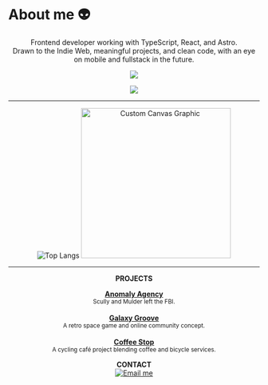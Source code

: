 # About me 👽
<p align="center">
Frontend developer working with TypeScript, React, and Astro.<br>
Drawn to the Indie Web, meaningful projects, and clean code, with an eye on mobile and fullstack in the future.
</p>

<p align="center">
    <p align="center">
        <a href="https://skillicons.dev">
    <img src="https://skillicons.dev/icons?i=html,css,js,ts,react,astro,angular" />
        </a>
      </p>
<p align="center">
    <a href="https://skillicons.dev">
    <img src="https://skillicons.dev/icons?i=nodejs,git,github,gitlab,npm,vscode" />
    </a>
</p>
</p>

<hr>

<p align="center">
  <img src="https://github-readme-stats.vercel.app/api/top-langs/?username=mdohr07&langs_count=10&theme=radical" alt="Top Langs">
  <img src="https://mdohr.space/img/assets/mblip-full.png" alt="Custom Canvas Graphic" width="300">
</p>

<hr>

<p align="center"><b>PROJECTS</b></p>

<p align="center">
  <a href="https://github.com/mdohr07/anomalyagency"><b>Anomaly Agency</b></a><br>
  <sub>Scully and Mulder left the FBI.</sub><br><br>
  <a href="https://github.com/mdohr07/galaxygroove"><b>Galaxy Groove</b></a><br>
  <sub>A retro space game and online community concept.</sub><br><br>
  <a href="https://github.com/mdohr07/coffeestop"><b>Coffee Stop</b></a><br>
  <sub>A cycling café project blending coffee and bicycle services.</sub>
</p>

<p align="center"><b>CONTACT</b><br>
  <a href="mailto:mdohr07@gmail.com">
    <img src="https://img.shields.io/badge/ask_me-anything-blueviolet.svg" alt="Email me">
  </a>
</p>
